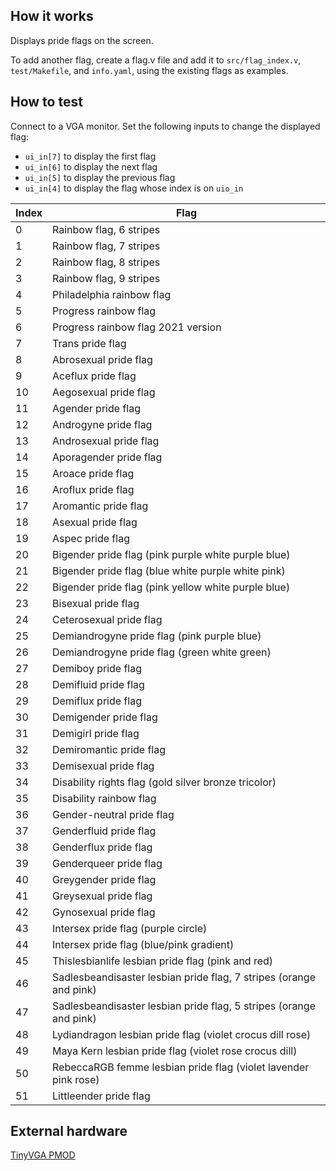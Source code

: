 ## How it works

Displays pride flags on the screen.

To add another flag, create a flag.v file and add it to
`src/flag_index.v`, `test/Makefile`, and `info.yaml`,
using the existing flags as examples.

## How to test

Connect to a VGA monitor. Set the following inputs to change the displayed flag:
- `ui_in[7]` to display the first flag
- `ui_in[6]` to display the next flag
- `ui_in[5]` to display the previous flag
- `ui_in[4]` to display the flag whose index is on `uio_in`

| Index | Flag                                                                 |
| ----- | -------------------------------------------------------------------- |
| 0     | Rainbow flag, 6 stripes                                              |
| 1     | Rainbow flag, 7 stripes                                              |
| 2     | Rainbow flag, 8 stripes                                              |
| 3     | Rainbow flag, 9 stripes                                              |
| 4     | Philadelphia rainbow flag                                            |
| 5     | Progress rainbow flag                                                |
| 6     | Progress rainbow flag 2021 version                                   |
| 7     | Trans pride flag                                                     |
| 8     | Abrosexual pride flag                                                |
| 9     | Aceflux pride flag                                                   |
| 10    | Aegosexual pride flag                                                |
| 11    | Agender pride flag                                                   |
| 12    | Androgyne pride flag                                                 |
| 13    | Androsexual pride flag                                               |
| 14    | Aporagender pride flag                                               |
| 15    | Aroace pride flag                                                    |
| 16    | Aroflux pride flag                                                   |
| 17    | Aromantic pride flag                                                 |
| 18    | Asexual pride flag                                                   |
| 19    | Aspec pride flag                                                     |
| 20    | Bigender pride flag (pink purple white purple blue)                  |
| 21    | Bigender pride flag (blue white purple white pink)                   |
| 22    | Bigender pride flag (pink yellow white purple blue)                  |
| 23    | Bisexual pride flag                                                  |
| 24    | Ceterosexual pride flag                                              |
| 25    | Demiandrogyne pride flag (pink purple blue)                          |
| 26    | Demiandrogyne pride flag (green white green)                         |
| 27    | Demiboy pride flag                                                   |
| 28    | Demifluid pride flag                                                 |
| 29    | Demiflux pride flag                                                  |
| 30    | Demigender pride flag                                                |
| 31    | Demigirl pride flag                                                  |
| 32    | Demiromantic pride flag                                              |
| 33    | Demisexual pride flag                                                |
| 34    | Disability rights flag (gold silver bronze tricolor)                 |
| 35    | Disability rainbow flag                                              |
| 36    | Gender-neutral pride flag                                            |
| 37    | Genderfluid pride flag                                               |
| 38    | Genderflux pride flag                                                |
| 39    | Genderqueer pride flag                                               |
| 40    | Greygender pride flag                                                |
| 41    | Greysexual pride flag                                                |
| 42    | Gynosexual pride flag                                                |
| 43    | Intersex pride flag (purple circle)                                  |
| 44    | Intersex pride flag (blue/pink gradient)                             |
| 45    | Thislesbianlife lesbian pride flag (pink and red)                    |
| 46    | Sadlesbeandisaster lesbian pride flag, 7 stripes (orange and pink)   |
| 47    | Sadlesbeandisaster lesbian pride flag, 5 stripes (orange and pink)   |
| 48    | Lydiandragon lesbian pride flag (violet crocus dill rose)            |
| 49    | Maya Kern lesbian pride flag (violet rose crocus dill)               |
| 50    | RebeccaRGB femme lesbian pride flag (violet lavender pink rose)      |
| 51    | Littleender pride flag                                               |

## External hardware

[TinyVGA PMOD](https://github.com/mole99/tiny-vga)
